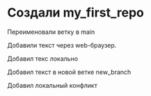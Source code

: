 # Создали my_first_repo

Переименовали ветку в main

Добавили текст через web-браузер.

Добавил текс локально

Добавил текст в новой ветке new_branch

Добавил локальный конфликт

